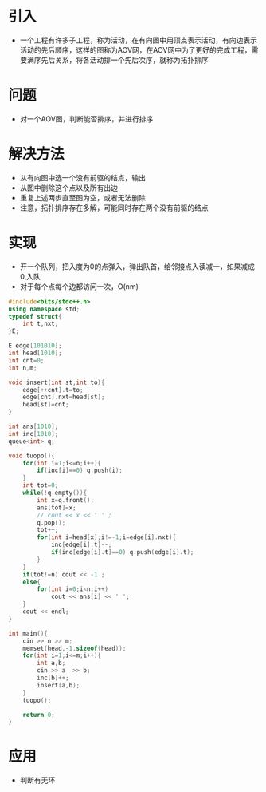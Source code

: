 # 引入
- 一个工程有许多子工程，称为活动，在有向图中用顶点表示活动，有向边表示活动的先后顺序，这样的图称为AOV网，在AOV网中为了更好的完成工程，需要满序先后关系，将各活动排一个先后次序，就称为拓扑排序
# 问题
- 对一个AOV图，判断能否排序，并进行排序
# 解决方法
- 从有向图中选一个没有前驱的结点，输出
- 从图中删除这个点以及所有出边
- 重复上述两步直至图为空，或者无法删除
- 注意，拓扑排序存在多解，可能同时存在两个没有前驱的结点
# 实现
- 开一个队列，把入度为0的点弹入，弹出队首，给邻接点入读减一，如果减成0,入队
- 对于每个点每个边都访问一次，O(nm)
```cpp
#include<bits/stdc++.h>
using namespace std;
typedef struct{
    int t,nxt;
}E;

E edge[101010];
int head[1010];
int cnt=0;
int n,m;

void insert(int st,int to){
    edge[++cnt].t=to;
    edge[cnt].nxt=head[st];
    head[st]=cnt;
}

int ans[1010];
int inc[1010];
queue<int> q;

void tuopo(){
    for(int i=1;i<=n;i++){
        if(inc[i]==0) q.push(i);
    }
    int tot=0;
    while(!q.empty()){
        int x=q.front();
        ans[tot]=x;
        // cout << x << ' ' ;
        q.pop();
        tot++;
        for(int i=head[x];i!=-1;i=edge[i].nxt){
            inc[edge[i].t]--;
            if(inc[edge[i].t]==0) q.push(edge[i].t);
        }
    }
    if(tot!=n) cout << -1 ;
    else{
        for(int i=0;i<n;i++)
            cout << ans[i] << ' ';
    }
    cout << endl;
}

int main(){
    cin >> n >> m;
    memset(head,-1,sizeof(head));
    for(int i=1;i<=m;i++){
        int a,b;
        cin >> a  >> b;
        inc[b]++;
        insert(a,b);
    }
    tuopo();

    return 0;
}
```
# 应用
- 判断有无环
